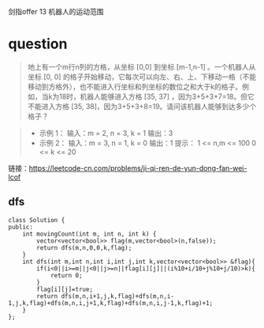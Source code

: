 剑指offer 13 机器人的运动范围

# question
>地上有一个m行n列的方格，从坐标 [0,0] 到坐标 [m-1,n-1] 。一个机器人从坐标 [0, 0] 的格子开始移动，它每次可以向左、右、上、下移动一格（不能移动到方格外），也不能进入行坐标和列坐标的数位之和大于k的格子。例如，当k为18时，机器人能够进入方格 [35, 37] ，因为3+5+3+7=18。但它不能进入方格 [35, 38]，因为3+5+3+8=19。请问该机器人能够到达多少个格子？

>- 示例 1：
输入：m = 2, n = 3, k = 1
输出：3
>- 示例 2：
输入：m = 3, n = 1, k = 0
输出：1
提示：
1 <= n,m <= 100
0 <= k <= 20

链接：https://leetcode-cn.com/problems/ji-qi-ren-de-yun-dong-fan-wei-lcof

## dfs
~~~
class Solution {
public:
    int movingCount(int m, int n, int k) {
        vector<vector<bool>> flag(m,vector<bool>(n,false));
        return dfs(m,n,0,0,k,flag);
    }
    int dfs(int m,int n,int i,int j,int k,vector<vector<bool>> &flag){
        if(i<0||i>=m||j<0||j>=n||flag[i][j]||(i%10+i/10+j%10+j/10)>k){
            return 0;
        }
        flag[i][j]=true;
        return dfs(m,n,i+1,j,k,flag)+dfs(m,n,i-1,j,k,flag)+dfs(m,n,i,j+1,k,flag)+dfs(m,n,i,j-1,k,flag)+1;
    }
};
~~~